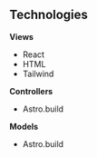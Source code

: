 <h2>Technologies</h2>

**Views**
* React
* HTML
* Tailwind


**Controllers**
* Astro.build

**Models**
* Astro.build